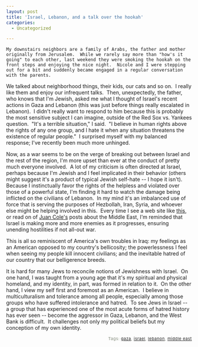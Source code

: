 ```yaml
---
layout: post
title: 'Israel, Lebanon, and a talk over the hookah'
categories:
  - Uncategorized

---
```



    My downstairs neighbors are a family of Arabs, the father and mother originally from Jerusalem.  While we rarely say more than "how's it going" to each other, last weekend they were smoking the hookah on the front steps and enjoying the nice night.  Nicole and I were stepping out for a bit and suddenly became engaged in a regular conversation with the parents.

We talked about neighborhood things, their kids, our cats and so on.  I really like them and enjoy our infrequent talks.  Then, unexpectedly, the father, who knows that I'm Jewish, asked me what I thought of Israel's recent actions in Gaza and Lebanon (this was just before things really escalated in Lebanon).  I didn't really want to respond to him because this is probably the most sensitive subject I can imagine, outside of the Red Sox vs. Yankees question.  "It's a terrible situation," I said.  "I believe in human rights above the rights of any one group, and I hate it when any situation threatens the existence of regular people."  I surprised myself with my balanced response; I've recently been much more unhinged.

Now, as a war seems to be on the verge of breaking out between Israel and the rest of the region, I'm more upset than ever at the conduct of pretty much everyone involved.  A lot of my criticism is often directed at Israel, perhaps because I'm Jewish and I feel implicated in their behavior (others might suggest it's a product of typical Jewish self-hate -- I hope it isn't).  Because I instinctually favor the rights of the helpless and violated over those of a powerful state, I'm finding it hard to watch the damage being inflicted on the civilians of Lebanon.  In my mind it's an imbalanced use of force that is serving the purposes of Hezbollah, Iran, Syria, and whoever else might be helping involved in this.  Every time I see a web site like <a href="http://angryarab.blogspot.com/2006/07/i-have-just-received-these-pictures.html">this</a>, or read on of <a href="http://www.juancole.com/">Juan Cole's</a> posts about the Middle East, I'm reminded that Israel is making more and more enemies as it progresses, ensuring unending hostilities if not all-out war.

This is all so reminiscent of America's own troubles in Iraq: my feelings as an American opposed to my country's bellicosity; the powerlessness I feel when seeing my people kill innocent civilians; and the inevitable hatred of our country that our belligerence breeds.

It is hard for many Jews to reconcile notions of Jewishness with Israel.  On one hand, I was taught from a young age that it's my spiritual and physical homeland, and my identity, in part, was formed in relation to it.  On the other hand, I view my self first and foremost as an American.  I believe in multiculturalism and tolerance among all people, especially among those groups who have suffered intolerance and hatred.  To see Jews in Israel -- a group that has experienced one of the most acute forms of hatred history has ever seen -- become the aggressor in Gaza, Lebanon, and the West Bank is difficult.  It challenges not only my political beliefs but my conception of my own identity.

<p style="text-align:right;font-size:11px;letter-spacing:.05em;color:#808979;">Tags: <a href="http://www.technorati.com/tag/gaza" rel="tag">gaza</a>, <a href="http://www.technorati.com/tag/israel" rel="tag">israel</a>, <a href="http://www.technorati.com/tag/lebanon" rel="tag">lebanon</a>, <a href="http://www.technorati.com/tag/middle%20east" rel="tag">middle east</a></p>
  
